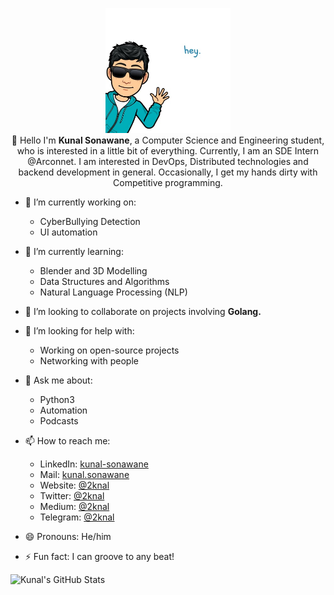 <p align="center">
  <img src="https://github.com/2knal/2knal/blob/master/bitmoji.jfif" width="200px" height="200px">
  <br>
    👋 Hello I'm <strong>Kunal Sonawane</strong>, a Computer Science and Engineering student, who is interested in a little bit of everything. Currently, I am an SDE Intern @Arconnet. I am interested in DevOps, Distributed technologies and backend development in general. Occasionally, I get my hands dirty with Competitive programming.
  <br>
</p>

* 🔭 I’m currently working on:
  - CyberBullying Detection
  - UI automation 
  
* 🌱 I’m currently learning:
  - Blender and 3D Modelling
  - Data Structures and Algorithms
  - Natural Language Processing (NLP)
  
* 👯 I’m looking to collaborate on projects involving <b> Golang. </b>

* 🤔 I’m looking for help with:
  - Working on open-source projects
  - Networking with people
 
* 💬 Ask me about:
  - Python3
  - Automation
  - Podcasts
  
* 📫 How to reach me:
  - LinkedIn: [kunal-sonawane](https://linkedin.com/in/2knal/)
  - Mail: [kunal.sonawane](mailto:kunal.sonawane@somaiya.edu)
  - Website: [@2knal](https://2knal.github.io)
  - Twitter: [@2knal](https://twitter.com/2knal)
  - Medium: [@2knal](https://medium.com/@2knal)
  - Telegram: [@2knal](https://t.me/knal_s)

* 😄 Pronouns: He/him
* ⚡ Fun fact: I can groove to any beat!

![Kunal's GitHub Stats](https://github-readme-stats.vercel.app/api?username=2knal)
